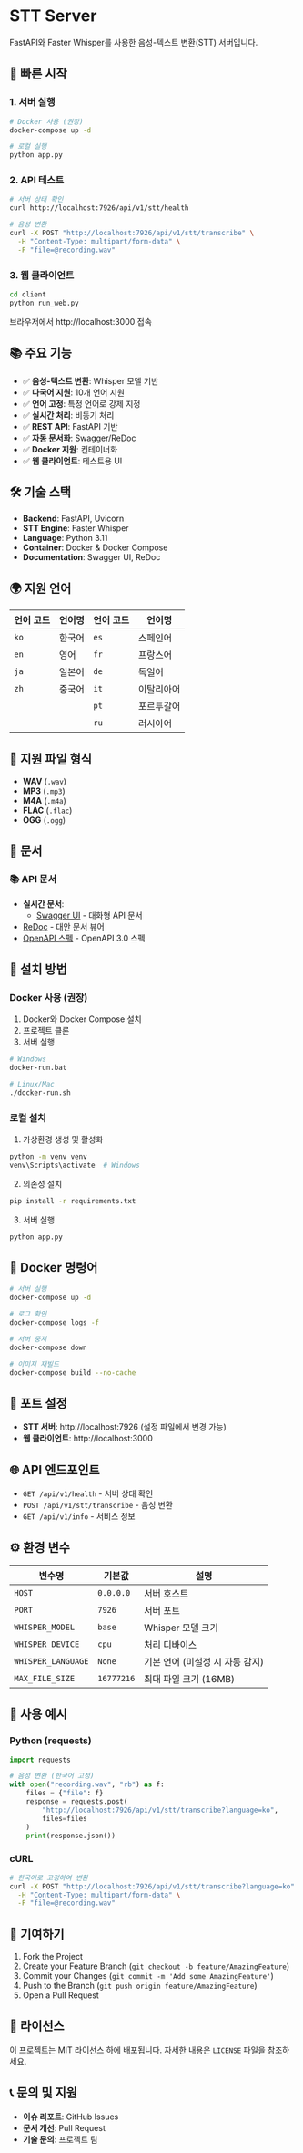 # STT Server

FastAPI와 Faster Whisper를 사용한 음성-텍스트 변환(STT) 서버입니다.

## 🚀 빠른 시작

### 1. 서버 실행
```bash
# Docker 사용 (권장)
docker-compose up -d

# 로컬 실행
python app.py
```

### 2. API 테스트
```bash
# 서버 상태 확인
curl http://localhost:7926/api/v1/stt/health

# 음성 변환
curl -X POST "http://localhost:7926/api/v1/stt/transcribe" \
  -H "Content-Type: multipart/form-data" \
  -F "file=@recording.wav"
```

### 3. 웹 클라이언트
```bash
cd client
python run_web.py
```
브라우저에서 http://localhost:3000 접속

## 📚 주요 기능

- ✅ **음성-텍스트 변환**: Whisper 모델 기반
- ✅ **다국어 지원**: 10개 언어 지원
- ✅ **언어 고정**: 특정 언어로 강제 지정
- ✅ **실시간 처리**: 비동기 처리
- ✅ **REST API**: FastAPI 기반
- ✅ **자동 문서화**: Swagger/ReDoc
- ✅ **Docker 지원**: 컨테이너화
- ✅ **웹 클라이언트**: 테스트용 UI

## 🛠️ 기술 스택

- **Backend**: FastAPI, Uvicorn
- **STT Engine**: Faster Whisper
- **Language**: Python 3.11
- **Container**: Docker & Docker Compose
- **Documentation**: Swagger UI, ReDoc

## 🌍 지원 언어

| 언어 코드 | 언어명 | 언어 코드 | 언어명 |
|-----------|--------|-----------|--------|
| `ko` | 한국어 | `es` | 스페인어 |
| `en` | 영어 | `fr` | 프랑스어 |
| `ja` | 일본어 | `de` | 독일어 |
| `zh` | 중국어 | `it` | 이탈리아어 |
| | | `pt` | 포르투갈어 |
| | | `ru` | 러시아어 |

## 📁 지원 파일 형식

- **WAV** (`.wav`)
- **MP3** (`.mp3`)
- **M4A** (`.m4a`)
- **FLAC** (`.flac`)
- **OGG** (`.ogg`)

## 📖 문서

### 📚 API 문서
- **실시간 문서**: 
  - [Swagger UI](http://localhost:7926/docs) - 대화형 API 문서
- [ReDoc](http://localhost:7926/redoc) - 대안 문서 뷰어
- [OpenAPI 스펙](http://localhost:7926/openapi.json) - OpenAPI 3.0 스펙

## 🔧 설치 방법

### Docker 사용 (권장)

1. Docker와 Docker Compose 설치
2. 프로젝트 클론
3. 서버 실행
```bash
# Windows
docker-run.bat

# Linux/Mac
./docker-run.sh
```

### 로컬 설치

1. 가상환경 생성 및 활성화
```bash
python -m venv venv
venv\Scripts\activate  # Windows
```

2. 의존성 설치
```bash
pip install -r requirements.txt
```

3. 서버 실행
```bash
python app.py
```

## 🐳 Docker 명령어

```bash
# 서버 실행
docker-compose up -d

# 로그 확인
docker-compose logs -f

# 서버 중지
docker-compose down

# 이미지 재빌드
docker-compose build --no-cache
```

## 🔌 포트 설정

- **STT 서버**: http://localhost:7926 (설정 파일에서 변경 가능)
- **웹 클라이언트**: http://localhost:3000

## 🌐 API 엔드포인트

- `GET /api/v1/health` - 서버 상태 확인
- `POST /api/v1/stt/transcribe` - 음성 변환
- `GET /api/v1/info` - 서비스 정보

## ⚙️ 환경 변수

| 변수명 | 기본값 | 설명 |
|--------|--------|------|
| `HOST` | `0.0.0.0` | 서버 호스트 |
| `PORT` | `7926` | 서버 포트 |
| `WHISPER_MODEL` | `base` | Whisper 모델 크기 |
| `WHISPER_DEVICE` | `cpu` | 처리 디바이스 |
| `WHISPER_LANGUAGE` | `None` | 기본 언어 (미설정 시 자동 감지) |
| `MAX_FILE_SIZE` | `16777216` | 최대 파일 크기 (16MB) |

## 📝 사용 예시

### Python (requests)
```python
import requests

# 음성 변환 (한국어 고정)
with open("recording.wav", "rb") as f:
    files = {"file": f}
    response = requests.post(
        "http://localhost:7926/api/v1/stt/transcribe?language=ko", 
        files=files
    )
    print(response.json())
```

### cURL
```bash
# 한국어로 고정하여 변환
curl -X POST "http://localhost:7926/api/v1/stt/transcribe?language=ko" \
  -H "Content-Type: multipart/form-data" \
  -F "file=@recording.wav"
```

## 🤝 기여하기

1. Fork the Project
2. Create your Feature Branch (`git checkout -b feature/AmazingFeature`)
3. Commit your Changes (`git commit -m 'Add some AmazingFeature'`)
4. Push to the Branch (`git push origin feature/AmazingFeature`)
5. Open a Pull Request

## 📄 라이선스

이 프로젝트는 MIT 라이선스 하에 배포됩니다. 자세한 내용은 `LICENSE` 파일을 참조하세요.

## 📞 문의 및 지원

- **이슈 리포트**: GitHub Issues
- **문서 개선**: Pull Request
- **기술 문의**: 프로젝트 팀 